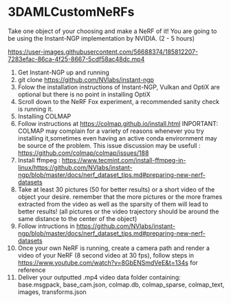# 3DAMLCustomNeRFs
Take one object of your choosing and make a NeRF of it! You are going to be using the Instant-NGP implementation by NVIDIA. (2 - 5 hours)


https://user-images.githubusercontent.com/56688374/185812207-7283efac-86ca-4f25-8667-5cdf58ac48dc.mp4


1. Get Instant-NGP up and running
  1. git clone https://github.com/NVlabs/instant-ngp
  2. Folow the installation instructions of Instant-NGP, Vulkan and OptiX are optional but there is no point in installing OptiX
  3. Scroll down to the NeRF Fox experiment, a recommended sanity check is running it.
2. Installing COLMAP
  1. Follow instructions at https://colmap.github.io/install.html
  INPORTANT: COLMAP may complain for a variety of reasons whenever you try installing it,sometimes even having an active conda envirornment may be source of the problem. This issue discussion may be usefull : https://github.com/colmap/colmap/issues/188
3. Install ffmpeg : https://www.tecmint.com/install-ffmpeg-in-linux/https://github.com/NVlabs/instant-ngp/blob/master/docs/nerf_dataset_tips.md#preparing-new-nerf-datasets
4. Take at least 30 pictures (50 for better results) or a short video of the object your desire. remember that the more pictures or the more frames extracted from the video as well as the sparsity of them will lead to better results! (all pictures or the video trajectory should be around the same distance to the center of the object)
5. Follow intructions in https://github.com/NVlabs/instant-ngp/blob/master/docs/nerf_dataset_tips.md#preparing-new-nerf-datasets
6. Once your own NeRF is running, create a camera path and render a video of your NeRF (8 second video at 30 fps), follow steps in https://www.youtube.com/watch?v=8GbENSmdVeE&t=134s for reference
7. Deliver your outputted .mp4 video data folder containing: base.msgpack, base_cam.json, colmap.db, colmap_sparse, colmap_text, images, transforms.json
